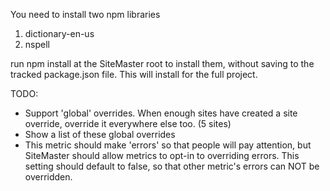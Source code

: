 You need to install two npm libraries

1. dictionary-en-us
2. nspell

run npm install at the SiteMaster root to install them, without saving to the tracked package.json file. This will install for the full project.


TODO:
* Support 'global' overrides. When enough sites have created a site override, override it everywhere else too. (5 sites)
* Show a list of these global overrides
* This metric should make 'errors' so that people will pay attention, but SiteMaster should allow metrics to opt-in to overriding errors. This setting should default to false, so that other metric's errors can NOT be overridden.


